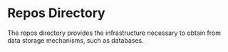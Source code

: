# Repos Directory

The repos directory provides the infrastructure necessary to obtain from data storage mechanisms, such as databases.